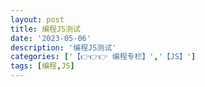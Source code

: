 ```yaml
---
layout: post
title: 编程JS测试
date: '2023-05-06'
description: '编程JS测试'
categories: ['【👉👉👉 编程专栏】','【JS】']
tags: [编程,JS]
---
```

